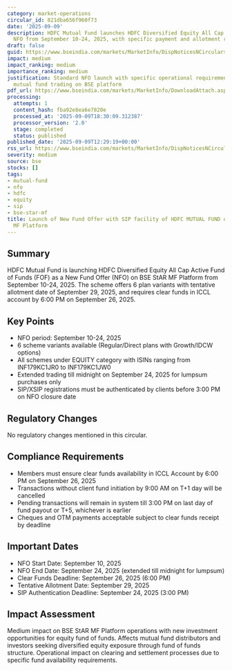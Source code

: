 ```yaml
---
category: market-operations
circular_id: 821dba656f960f73
date: '2025-09-09'
description: HDFC Mutual Fund launches HDFC Diversified Equity All Cap Active FOF
  NFO from September 10-24, 2025, with specific payment and allotment requirements.
draft: false
guid: https://www.bseindia.com/markets/MarketInfo/DispNoticesNCirculars.aspx?Noticeid={6BC77F69-EFDC-4E29-9067-E160FBEEFCC1}&noticeno=20250909-56&dt=09/09/2025&icount=56&totcount=70&flag=0
impact: medium
impact_ranking: medium
importance_ranking: medium
justification: Standard NFO launch with specific operational requirements affecting
  mutual fund trading on BSE platform
pdf_url: https://www.bseindia.com/markets/MarketInfo/DownloadAttach.aspx?id=20250909-56&attachedId=
processing:
  attempts: 1
  content_hash: fba92e8ea6e7820e
  processed_at: '2025-09-09T18:30:09.312387'
  processor_version: '2.0'
  stage: completed
  status: published
published_date: '2025-09-09T12:29:19+00:00'
rss_url: https://www.bseindia.com/markets/MarketInfo/DispNoticesNCirculars.aspx?Noticeid={6BC77F69-EFDC-4E29-9067-E160FBEEFCC1}&noticeno=20250909-56&dt=09/09/2025&icount=56&totcount=70&flag=0
severity: medium
source: bse
stocks: []
tags:
- mutual-fund
- nfo
- hdfc
- equity
- sip
- bse-star-mf
title: Launch of New Fund Offer with SIP facility of HDFC MUTUAL FUND on BSE StAR
  MF Platform
---
```


## Summary

HDFC Mutual Fund is launching HDFC Diversified Equity All Cap Active Fund of Funds (FOF) as a New Fund Offer (NFO) on BSE StAR MF Platform from September 10-24, 2025. The scheme offers 6 plan variants with tentative allotment date of September 29, 2025, and requires clear funds in ICCL account by 6:00 PM on September 26, 2025.

## Key Points

- NFO period: September 10-24, 2025
- 6 scheme variants available (Regular/Direct plans with Growth/IDCW options)
- All schemes under EQUITY category with ISINs ranging from INF179KC1JR0 to INF179KC1JW0
- Extended trading till midnight on September 24, 2025 for lumpsum purchases only
- SIP/XSIP registrations must be authenticated by clients before 3:00 PM on NFO closure date

## Regulatory Changes

No regulatory changes mentioned in this circular.

## Compliance Requirements

- Members must ensure clear funds availability in ICCL Account by 6:00 PM on September 26, 2025
- Transactions without client fund initiation by 9:00 AM on T+1 day will be cancelled
- Pending transactions will remain in system till 3:00 PM on last day of fund payout or T+5, whichever is earlier
- Cheques and OTM payments acceptable subject to clear funds receipt by deadline

## Important Dates

- NFO Start Date: September 10, 2025
- NFO End Date: September 24, 2025 (extended till midnight for lumpsum)
- Clear Funds Deadline: September 26, 2025 (6:00 PM)
- Tentative Allotment Date: September 29, 2025
- SIP Authentication Deadline: September 24, 2025 (3:00 PM)

## Impact Assessment

Medium impact on BSE StAR MF Platform operations with new investment opportunities for equity fund of funds. Affects mutual fund distributors and investors seeking diversified equity exposure through fund of funds structure. Operational impact on clearing and settlement processes due to specific fund availability requirements.